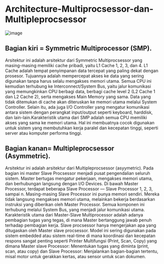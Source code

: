 # Architecture-Multiprocsessor-dan-Multipleprocsessor
![image](https://github.com/user-attachments/assets/9f935d38-f1c4-489a-bdbc-4a5d66ce34ca)

## Bagian kiri = Symmetric Multiprocessor (SMP).
Arsitektur ini adalah arsitektur dari Symmetric Multiprocsessor yang masing-masing memiliki cache pribadi, yaitu L1 Cache 1, 2, 3, dan 4. L1 Cache adalah tempat penyimpanan data tercepat yang paling dekat dengan prosesor. Tujuannya adalah mempercepat akses ke data yang sering digunakan tanpa harus selalu mengakses memori utama. Semua CPU ini kemudian terhubung ke Interconnect/System Bus, yaitu jalur komunikasi yang memungkinkan CPU berbagi data, berbagi cache level 2 (L2 Cache 1 dan L2 Cache 2), serta mengakses Main Memory yang sama. Data yang tidak ditemukan di cache akan diteruskan ke memori utama melalui System Controller. Selain itu, ada juga I/O Controller yang mengatur komunikasi antara sistem dengan perangkat input/output seperti keyboard, harddisk, dan lain-lain.Karakteristik utama dari SMP adalah 
semua CPU memiliki akses yang sama ke memori utama. Hal ini membuatnya cocok digunakan untuk sistem yang membutuhkan kerja paralel dan kecepatan tinggi, seperti server atau komputer performa tinggi.

## Bagian kanan= Multipleprocsessor (Asymmetric).
Arsitektur ini adalah arsitektur dari Multipleprocsessor (asyymetric). Pada bagian ini master Slave Procsessor menjadi pusat pengendalian seluruh sistem. Master bertugas mengatur pekerjaan, mengakses memori utama, dan berhubungan langsung dengan I/O Devices. Di bawah Master Processor, terdapat beberapa Slave Processor — Slave Processor 1, 2, 3, sampai n. Masing-masing Slave Processor ini punya memori sendiri. Mereka tidak langsung mengakses memori utama, melainkan bekerja berdasarkan instruksi yang diberikan oleh Master Processor. Semua komponen ini terhubung melalui System Bus, yang menjadi jalur komunikasi utama. Karakteristik utama dari Master-Slave Multiprocessor adalah adanya pembagian tugas yang tegas, di mana Master bertanggung jawab penuh terhadap pembagian kerja. Slave procsessor hanya mengerjakan apa yang ditugaskan oleh Master slave procsessor. Model ini sering digunakan pada sistem embedded atau sistem real-time di mana koordinasi dan kecepatan respons sangat penting seperti Printer Multifungsi (Print, Scan, Copy) yang dimana Master slave Processor: Menentukan tugas yang diminta (print, scan, atau copy) dan Slave Processor: Menjalankan bagian-bagian tertentu, misal motor untuk gerakkan kertas, atau sensor untuk scan dokumen.
